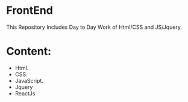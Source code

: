 # FrontEnd
This Repository Includes Day to Day Work of Html/CSS  and JS/Jquery.

# Content:
- Html.
- CSS.
- JavaScript.
- Jquery
- ReactJs
